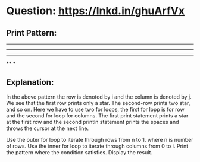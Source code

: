 # Question: https://lnkd.in/ghuArfVx

## Print Pattern: 

 *****
 ****
 ***
 **
 *

## Explanation:

In the above pattern the row is denoted by i and the column is denoted by j. 
We see that the first row prints only a star. The second-row prints two star, and so on.
Here we have to use two for loops, the first for lopp is for row and the second for loop for columns.
The first print statement prints a star at the first row and the second println statement prints the spaces and throws the cursor at the next line.

Use the outer for loop to iterate through rows from n to 1.
where n is number of rows.
Use the inner for loop to iterate through columns from 0 to i.
Print the pattern where the condition satisfies.
Display the result.
